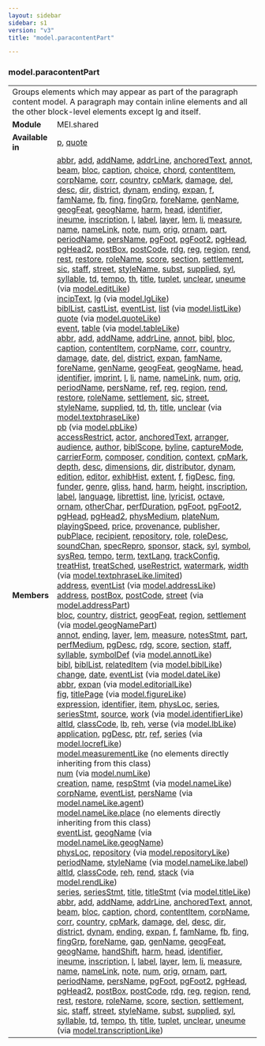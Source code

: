 ```yaml
---
layout: sidebar
sidebar: s1
version: "v3"
title: "model.paracontentPart"

---
```


<div class="classSpec model">
   <h3 id="model.paracontentPart">model.paracontentPart</h3>
   <table class="wovenodd">
      <tr>
         <td colspan="2" class="wovenodd-col2">Groups elements which may appear as part of the paragraph content model. A paragraph
            may
            contain inline elements and all the other block-level elements except lg and itself.
         </td>
      </tr>
      <tr>
         <td class="wovenodd-col1">
            <strong>Module</strong>
         </td>
         <td class="wovenodd-col2">MEI.shared</td>
      </tr>
      <tr>
         <td class="wovenodd-col1">
            <strong>Available in</strong>
         </td>
         <td class="wovenodd-col2">
            <div class="parent">
               <div>
                  <a class="link_odd_elementSpec" href="{{ site.baseurl }}/{{ page.version }}/elements/p.html">p</a>, 
                  <a class="link_odd_elementSpec" href="{{ site.baseurl }}/{{ page.version }}/elements/quote.html">quote</a>
               </div>
            </div>
         </td>
      </tr>
      <tr>
         <td class="wovenodd-col1">
            <strong>Members</strong>
         </td>
         <td class="wovenodd-col2">
            <div class="parent">
               <div>
                  <a class="link_odd_elementSpec" href="{{ site.baseurl }}/{{ page.version }}/model-classes/abbr.html">abbr</a>, 
                  <a class="link_odd_elementSpec" href="{{ site.baseurl }}/{{ page.version }}/model-classes/add.html">add</a>, 
                  <a class="link_odd_elementSpec" href="{{ site.baseurl }}/{{ page.version }}/model-classes/addName.html">addName</a>, 
                  <a class="link_odd_elementSpec" href="{{ site.baseurl }}/{{ page.version }}/model-classes/addrLine.html">addrLine</a>, 
                  <a class="link_odd_elementSpec" href="{{ site.baseurl }}/{{ page.version }}/model-classes/anchoredText.html">anchoredText</a>, 
                  <a class="link_odd_elementSpec" href="{{ site.baseurl }}/{{ page.version }}/model-classes/annot.html">annot</a>, 
                  <a class="link_odd_elementSpec" href="{{ site.baseurl }}/{{ page.version }}/model-classes/beam.html">beam</a>, 
                  <a class="link_odd_elementSpec" href="{{ site.baseurl }}/{{ page.version }}/model-classes/bloc.html">bloc</a>, 
                  <a class="link_odd_elementSpec" href="{{ site.baseurl }}/{{ page.version }}/model-classes/caption.html">caption</a>, 
                  <a class="link_odd_elementSpec" href="{{ site.baseurl }}/{{ page.version }}/model-classes/choice.html">choice</a>, 
                  <a class="link_odd_elementSpec" href="{{ site.baseurl }}/{{ page.version }}/model-classes/chord.html">chord</a>, 
                  <a class="link_odd_elementSpec" href="{{ site.baseurl }}/{{ page.version }}/model-classes/contentItem.html">contentItem</a>, 
                  <a class="link_odd_elementSpec" href="{{ site.baseurl }}/{{ page.version }}/model-classes/corpName.html">corpName</a>, 
                  <a class="link_odd_elementSpec" href="{{ site.baseurl }}/{{ page.version }}/model-classes/corr.html">corr</a>, 
                  <a class="link_odd_elementSpec" href="{{ site.baseurl }}/{{ page.version }}/model-classes/country.html">country</a>, 
                  <a class="link_odd_elementSpec" href="{{ site.baseurl }}/{{ page.version }}/model-classes/cpMark.html">cpMark</a>, 
                  <a class="link_odd_elementSpec" href="{{ site.baseurl }}/{{ page.version }}/model-classes/damage.html">damage</a>, 
                  <a class="link_odd_elementSpec" href="{{ site.baseurl }}/{{ page.version }}/model-classes/del.html">del</a>, 
                  <a class="link_odd_elementSpec" href="{{ site.baseurl }}/{{ page.version }}/model-classes/desc.html">desc</a>, 
                  <a class="link_odd_elementSpec" href="{{ site.baseurl }}/{{ page.version }}/model-classes/dir.html">dir</a>, 
                  <a class="link_odd_elementSpec" href="{{ site.baseurl }}/{{ page.version }}/model-classes/district.html">district</a>, 
                  <a class="link_odd_elementSpec" href="{{ site.baseurl }}/{{ page.version }}/model-classes/dynam.html">dynam</a>, 
                  <a class="link_odd_elementSpec" href="{{ site.baseurl }}/{{ page.version }}/model-classes/ending.html">ending</a>, 
                  <a class="link_odd_elementSpec" href="{{ site.baseurl }}/{{ page.version }}/model-classes/expan.html">expan</a>, 
                  <a class="link_odd_elementSpec" href="{{ site.baseurl }}/{{ page.version }}/model-classes/f.html">f</a>, 
                  <a class="link_odd_elementSpec" href="{{ site.baseurl }}/{{ page.version }}/model-classes/famName.html">famName</a>, 
                  <a class="link_odd_elementSpec" href="{{ site.baseurl }}/{{ page.version }}/model-classes/fb.html">fb</a>, 
                  <a class="link_odd_elementSpec" href="{{ site.baseurl }}/{{ page.version }}/model-classes/fing.html">fing</a>, 
                  <a class="link_odd_elementSpec" href="{{ site.baseurl }}/{{ page.version }}/model-classes/fingGrp.html">fingGrp</a>, 
                  <a class="link_odd_elementSpec" href="{{ site.baseurl }}/{{ page.version }}/model-classes/foreName.html">foreName</a>, 
                  <a class="link_odd_elementSpec" href="{{ site.baseurl }}/{{ page.version }}/model-classes/genName.html">genName</a>, 
                  <a class="link_odd_elementSpec" href="{{ site.baseurl }}/{{ page.version }}/model-classes/geogFeat.html">geogFeat</a>, 
                  <a class="link_odd_elementSpec" href="{{ site.baseurl }}/{{ page.version }}/model-classes/geogName.html">geogName</a>, 
                  <a class="link_odd_elementSpec" href="{{ site.baseurl }}/{{ page.version }}/model-classes/harm.html">harm</a>, 
                  <a class="link_odd_elementSpec" href="{{ site.baseurl }}/{{ page.version }}/model-classes/head.html">head</a>, 
                  <a class="link_odd_elementSpec" href="{{ site.baseurl }}/{{ page.version }}/model-classes/identifier.html">identifier</a>, 
                  <a class="link_odd_elementSpec" href="{{ site.baseurl }}/{{ page.version }}/model-classes/ineume.html">ineume</a>, 
                  <a class="link_odd_elementSpec" href="{{ site.baseurl }}/{{ page.version }}/model-classes/inscription.html">inscription</a>, 
                  <a class="link_odd_elementSpec" href="{{ site.baseurl }}/{{ page.version }}/model-classes/l.html">l</a>, 
                  <a class="link_odd_elementSpec" href="{{ site.baseurl }}/{{ page.version }}/model-classes/label.html">label</a>, 
                  <a class="link_odd_elementSpec" href="{{ site.baseurl }}/{{ page.version }}/model-classes/layer.html">layer</a>, 
                  <a class="link_odd_elementSpec" href="{{ site.baseurl }}/{{ page.version }}/model-classes/lem.html">lem</a>, 
                  <a class="link_odd_elementSpec" href="{{ site.baseurl }}/{{ page.version }}/model-classes/li.html">li</a>, 
                  <a class="link_odd_elementSpec" href="{{ site.baseurl }}/{{ page.version }}/model-classes/measure.html">measure</a>, 
                  <a class="link_odd_elementSpec" href="{{ site.baseurl }}/{{ page.version }}/model-classes/name.html">name</a>, 
                  <a class="link_odd_elementSpec" href="{{ site.baseurl }}/{{ page.version }}/model-classes/nameLink.html">nameLink</a>, 
                  <a class="link_odd_elementSpec" href="{{ site.baseurl }}/{{ page.version }}/model-classes/note.html">note</a>, 
                  <a class="link_odd_elementSpec" href="{{ site.baseurl }}/{{ page.version }}/model-classes/num.html">num</a>, 
                  <a class="link_odd_elementSpec" href="{{ site.baseurl }}/{{ page.version }}/model-classes/orig.html">orig</a>, 
                  <a class="link_odd_elementSpec" href="{{ site.baseurl }}/{{ page.version }}/model-classes/ornam.html">ornam</a>, 
                  <a class="link_odd_elementSpec" href="{{ site.baseurl }}/{{ page.version }}/model-classes/part.html">part</a>, 
                  <a class="link_odd_elementSpec" href="{{ site.baseurl }}/{{ page.version }}/model-classes/periodName.html">periodName</a>, 
                  <a class="link_odd_elementSpec" href="{{ site.baseurl }}/{{ page.version }}/model-classes/persName.html">persName</a>, 
                  <a class="link_odd_elementSpec" href="{{ site.baseurl }}/{{ page.version }}/model-classes/pgFoot.html">pgFoot</a>, 
                  <a class="link_odd_elementSpec" href="{{ site.baseurl }}/{{ page.version }}/model-classes/pgFoot2.html">pgFoot2</a>, 
                  <a class="link_odd_elementSpec" href="{{ site.baseurl }}/{{ page.version }}/model-classes/pgHead.html">pgHead</a>, 
                  <a class="link_odd_elementSpec" href="{{ site.baseurl }}/{{ page.version }}/model-classes/pgHead2.html">pgHead2</a>, 
                  <a class="link_odd_elementSpec" href="{{ site.baseurl }}/{{ page.version }}/model-classes/postBox.html">postBox</a>, 
                  <a class="link_odd_elementSpec" href="{{ site.baseurl }}/{{ page.version }}/model-classes/postCode.html">postCode</a>, 
                  <a class="link_odd_elementSpec" href="{{ site.baseurl }}/{{ page.version }}/model-classes/rdg.html">rdg</a>, 
                  <a class="link_odd_elementSpec" href="{{ site.baseurl }}/{{ page.version }}/model-classes/reg.html">reg</a>, 
                  <a class="link_odd_elementSpec" href="{{ site.baseurl }}/{{ page.version }}/model-classes/region.html">region</a>, 
                  <a class="link_odd_elementSpec" href="{{ site.baseurl }}/{{ page.version }}/model-classes/rend.html">rend</a>, 
                  <a class="link_odd_elementSpec" href="{{ site.baseurl }}/{{ page.version }}/model-classes/rest.html">rest</a>, 
                  <a class="link_odd_elementSpec" href="{{ site.baseurl }}/{{ page.version }}/model-classes/restore.html">restore</a>, 
                  <a class="link_odd_elementSpec" href="{{ site.baseurl }}/{{ page.version }}/model-classes/roleName.html">roleName</a>, 
                  <a class="link_odd_elementSpec" href="{{ site.baseurl }}/{{ page.version }}/model-classes/score.html">score</a>, 
                  <a class="link_odd_elementSpec" href="{{ site.baseurl }}/{{ page.version }}/model-classes/section.html">section</a>, 
                  <a class="link_odd_elementSpec" href="{{ site.baseurl }}/{{ page.version }}/model-classes/settlement.html">settlement</a>, 
                  <a class="link_odd_elementSpec" href="{{ site.baseurl }}/{{ page.version }}/model-classes/sic.html">sic</a>, 
                  <a class="link_odd_elementSpec" href="{{ site.baseurl }}/{{ page.version }}/model-classes/staff.html">staff</a>, 
                  <a class="link_odd_elementSpec" href="{{ site.baseurl }}/{{ page.version }}/model-classes/street.html">street</a>, 
                  <a class="link_odd_elementSpec" href="{{ site.baseurl }}/{{ page.version }}/model-classes/styleName.html">styleName</a>, 
                  <a class="link_odd_elementSpec" href="{{ site.baseurl }}/{{ page.version }}/model-classes/subst.html">subst</a>, 
                  <a class="link_odd_elementSpec" href="{{ site.baseurl }}/{{ page.version }}/model-classes/supplied.html">supplied</a>, 
                  <a class="link_odd_elementSpec" href="{{ site.baseurl }}/{{ page.version }}/model-classes/syl.html">syl</a>, 
                  <a class="link_odd_elementSpec" href="{{ site.baseurl }}/{{ page.version }}/model-classes/syllable.html">syllable</a>, 
                  <a class="link_odd_elementSpec" href="{{ site.baseurl }}/{{ page.version }}/model-classes/td.html">td</a>, 
                  <a class="link_odd_elementSpec" href="{{ site.baseurl }}/{{ page.version }}/model-classes/tempo.html">tempo</a>, 
                  <a class="link_odd_elementSpec" href="{{ site.baseurl }}/{{ page.version }}/model-classes/th.html">th</a>, 
                  <a class="link_odd_elementSpec" href="{{ site.baseurl }}/{{ page.version }}/model-classes/title.html">title</a>, 
                  <a class="link_odd_elementSpec" href="{{ site.baseurl }}/{{ page.version }}/model-classes/tuplet.html">tuplet</a>, 
                  <a class="link_odd_elementSpec" href="{{ site.baseurl }}/{{ page.version }}/model-classes/unclear.html">unclear</a>, 
                  <a class="link_odd_elementSpec" href="{{ site.baseurl }}/{{ page.version }}/model-classes/uneume.html">uneume</a>
                  <span> (via 
                     <a class="link_odd_classSpec" href="{{ site.baseurl }}/{{ page.version }}/model-classes/model.editLike.html">model.editLike</a>)
                  </span>
               </div>
               <div>
                  <a class="link_odd_elementSpec" href="{{ site.baseurl }}/{{ page.version }}/model-classes/incipText.html">incipText</a>, 
                  <a class="link_odd_elementSpec" href="{{ site.baseurl }}/{{ page.version }}/model-classes/lg.html">lg</a>
                  <span> (via 
                     <a class="link_odd_classSpec" href="{{ site.baseurl }}/{{ page.version }}/model-classes/model.lgLike.html">model.lgLike</a>)
                  </span>
               </div>
               <div>
                  <a class="link_odd_elementSpec" href="{{ site.baseurl }}/{{ page.version }}/model-classes/biblList.html">biblList</a>, 
                  <a class="link_odd_elementSpec" href="{{ site.baseurl }}/{{ page.version }}/model-classes/castList.html">castList</a>, 
                  <a class="link_odd_elementSpec" href="{{ site.baseurl }}/{{ page.version }}/model-classes/eventList.html">eventList</a>, 
                  <a class="link_odd_elementSpec" href="{{ site.baseurl }}/{{ page.version }}/model-classes/list.html">list</a>
                  <span> (via 
                     <a class="link_odd_classSpec" href="{{ site.baseurl }}/{{ page.version }}/model-classes/model.listLike.html">model.listLike</a>)
                  </span>
               </div>
               <div>
                  <a class="link_odd_elementSpec" href="{{ site.baseurl }}/{{ page.version }}/model-classes/quote.html">quote</a>
                  <span> (via 
                     <a class="link_odd_classSpec" href="{{ site.baseurl }}/{{ page.version }}/model-classes/model.quoteLike.html">model.quoteLike</a>)
                  </span>
               </div>
               <div>
                  <a class="link_odd_elementSpec" href="{{ site.baseurl }}/{{ page.version }}/model-classes/event.html">event</a>, 
                  <a class="link_odd_elementSpec" href="{{ site.baseurl }}/{{ page.version }}/model-classes/table.html">table</a>
                  <span> (via 
                     <a class="link_odd_classSpec" href="{{ site.baseurl }}/{{ page.version }}/model-classes/model.tableLike.html">model.tableLike</a>)
                  </span>
               </div>
               <div>
                  <a class="link_odd_elementSpec" href="{{ site.baseurl }}/{{ page.version }}/model-classes/abbr.html">abbr</a>, 
                  <a class="link_odd_elementSpec" href="{{ site.baseurl }}/{{ page.version }}/model-classes/add.html">add</a>, 
                  <a class="link_odd_elementSpec" href="{{ site.baseurl }}/{{ page.version }}/model-classes/addName.html">addName</a>, 
                  <a class="link_odd_elementSpec" href="{{ site.baseurl }}/{{ page.version }}/model-classes/addrLine.html">addrLine</a>, 
                  <a class="link_odd_elementSpec" href="{{ site.baseurl }}/{{ page.version }}/model-classes/annot.html">annot</a>, 
                  <a class="link_odd_elementSpec" href="{{ site.baseurl }}/{{ page.version }}/model-classes/bibl.html">bibl</a>, 
                  <a class="link_odd_elementSpec" href="{{ site.baseurl }}/{{ page.version }}/model-classes/bloc.html">bloc</a>, 
                  <a class="link_odd_elementSpec" href="{{ site.baseurl }}/{{ page.version }}/model-classes/caption.html">caption</a>, 
                  <a class="link_odd_elementSpec" href="{{ site.baseurl }}/{{ page.version }}/model-classes/contentItem.html">contentItem</a>, 
                  <a class="link_odd_elementSpec" href="{{ site.baseurl }}/{{ page.version }}/model-classes/corpName.html">corpName</a>, 
                  <a class="link_odd_elementSpec" href="{{ site.baseurl }}/{{ page.version }}/model-classes/corr.html">corr</a>, 
                  <a class="link_odd_elementSpec" href="{{ site.baseurl }}/{{ page.version }}/model-classes/country.html">country</a>, 
                  <a class="link_odd_elementSpec" href="{{ site.baseurl }}/{{ page.version }}/model-classes/damage.html">damage</a>, 
                  <a class="link_odd_elementSpec" href="{{ site.baseurl }}/{{ page.version }}/model-classes/date.html">date</a>, 
                  <a class="link_odd_elementSpec" href="{{ site.baseurl }}/{{ page.version }}/model-classes/del.html">del</a>, 
                  <a class="link_odd_elementSpec" href="{{ site.baseurl }}/{{ page.version }}/model-classes/district.html">district</a>, 
                  <a class="link_odd_elementSpec" href="{{ site.baseurl }}/{{ page.version }}/model-classes/expan.html">expan</a>, 
                  <a class="link_odd_elementSpec" href="{{ site.baseurl }}/{{ page.version }}/model-classes/famName.html">famName</a>, 
                  <a class="link_odd_elementSpec" href="{{ site.baseurl }}/{{ page.version }}/model-classes/foreName.html">foreName</a>, 
                  <a class="link_odd_elementSpec" href="{{ site.baseurl }}/{{ page.version }}/model-classes/genName.html">genName</a>, 
                  <a class="link_odd_elementSpec" href="{{ site.baseurl }}/{{ page.version }}/model-classes/geogFeat.html">geogFeat</a>, 
                  <a class="link_odd_elementSpec" href="{{ site.baseurl }}/{{ page.version }}/model-classes/geogName.html">geogName</a>, 
                  <a class="link_odd_elementSpec" href="{{ site.baseurl }}/{{ page.version }}/model-classes/head.html">head</a>, 
                  <a class="link_odd_elementSpec" href="{{ site.baseurl }}/{{ page.version }}/model-classes/identifier.html">identifier</a>, 
                  <a class="link_odd_elementSpec" href="{{ site.baseurl }}/{{ page.version }}/model-classes/imprint.html">imprint</a>, 
                  <a class="link_odd_elementSpec" href="{{ site.baseurl }}/{{ page.version }}/model-classes/l.html">l</a>, 
                  <a class="link_odd_elementSpec" href="{{ site.baseurl }}/{{ page.version }}/model-classes/li.html">li</a>, 
                  <a class="link_odd_elementSpec" href="{{ site.baseurl }}/{{ page.version }}/model-classes/name.html">name</a>, 
                  <a class="link_odd_elementSpec" href="{{ site.baseurl }}/{{ page.version }}/model-classes/nameLink.html">nameLink</a>, 
                  <a class="link_odd_elementSpec" href="{{ site.baseurl }}/{{ page.version }}/model-classes/num.html">num</a>, 
                  <a class="link_odd_elementSpec" href="{{ site.baseurl }}/{{ page.version }}/model-classes/orig.html">orig</a>, 
                  <a class="link_odd_elementSpec" href="{{ site.baseurl }}/{{ page.version }}/model-classes/periodName.html">periodName</a>, 
                  <a class="link_odd_elementSpec" href="{{ site.baseurl }}/{{ page.version }}/model-classes/persName.html">persName</a>, 
                  <a class="link_odd_elementSpec" href="{{ site.baseurl }}/{{ page.version }}/model-classes/ref.html">ref</a>, 
                  <a class="link_odd_elementSpec" href="{{ site.baseurl }}/{{ page.version }}/model-classes/reg.html">reg</a>, 
                  <a class="link_odd_elementSpec" href="{{ site.baseurl }}/{{ page.version }}/model-classes/region.html">region</a>, 
                  <a class="link_odd_elementSpec" href="{{ site.baseurl }}/{{ page.version }}/model-classes/rend.html">rend</a>, 
                  <a class="link_odd_elementSpec" href="{{ site.baseurl }}/{{ page.version }}/model-classes/restore.html">restore</a>, 
                  <a class="link_odd_elementSpec" href="{{ site.baseurl }}/{{ page.version }}/model-classes/roleName.html">roleName</a>, 
                  <a class="link_odd_elementSpec" href="{{ site.baseurl }}/{{ page.version }}/model-classes/settlement.html">settlement</a>, 
                  <a class="link_odd_elementSpec" href="{{ site.baseurl }}/{{ page.version }}/model-classes/sic.html">sic</a>, 
                  <a class="link_odd_elementSpec" href="{{ site.baseurl }}/{{ page.version }}/model-classes/street.html">street</a>, 
                  <a class="link_odd_elementSpec" href="{{ site.baseurl }}/{{ page.version }}/model-classes/styleName.html">styleName</a>, 
                  <a class="link_odd_elementSpec" href="{{ site.baseurl }}/{{ page.version }}/model-classes/supplied.html">supplied</a>, 
                  <a class="link_odd_elementSpec" href="{{ site.baseurl }}/{{ page.version }}/model-classes/td.html">td</a>, 
                  <a class="link_odd_elementSpec" href="{{ site.baseurl }}/{{ page.version }}/model-classes/th.html">th</a>, 
                  <a class="link_odd_elementSpec" href="{{ site.baseurl }}/{{ page.version }}/model-classes/title.html">title</a>, 
                  <a class="link_odd_elementSpec" href="{{ site.baseurl }}/{{ page.version }}/model-classes/unclear.html">unclear</a>
                  <span> (via 
                     <a class="link_odd_classSpec" href="{{ site.baseurl }}/{{ page.version }}/model-classes/model.textphraseLike.html">model.textphraseLike</a>)
                  </span>
               </div>
               <div>
                  <a class="link_odd_elementSpec" href="{{ site.baseurl }}/{{ page.version }}/model-classes/pb.html">pb</a>
                  <span> (via 
                     <a class="link_odd_classSpec" href="{{ site.baseurl }}/{{ page.version }}/model-classes/model.pbLike.html">model.pbLike</a>)
                  </span>
               </div>
               <div>
                  <a class="link_odd_elementSpec" href="{{ site.baseurl }}/{{ page.version }}/model-classes/accessRestrict.html">accessRestrict</a>, 
                  <a class="link_odd_elementSpec" href="{{ site.baseurl }}/{{ page.version }}/model-classes/actor.html">actor</a>, 
                  <a class="link_odd_elementSpec" href="{{ site.baseurl }}/{{ page.version }}/model-classes/anchoredText.html">anchoredText</a>, 
                  <a class="link_odd_elementSpec" href="{{ site.baseurl }}/{{ page.version }}/model-classes/arranger.html">arranger</a>, 
                  <a class="link_odd_elementSpec" href="{{ site.baseurl }}/{{ page.version }}/model-classes/audience.html">audience</a>, 
                  <a class="link_odd_elementSpec" href="{{ site.baseurl }}/{{ page.version }}/model-classes/author.html">author</a>, 
                  <a class="link_odd_elementSpec" href="{{ site.baseurl }}/{{ page.version }}/model-classes/biblScope.html">biblScope</a>, 
                  <a class="link_odd_elementSpec" href="{{ site.baseurl }}/{{ page.version }}/model-classes/byline.html">byline</a>, 
                  <a class="link_odd_elementSpec" href="{{ site.baseurl }}/{{ page.version }}/model-classes/captureMode.html">captureMode</a>, 
                  <a class="link_odd_elementSpec" href="{{ site.baseurl }}/{{ page.version }}/model-classes/carrierForm.html">carrierForm</a>, 
                  <a class="link_odd_elementSpec" href="{{ site.baseurl }}/{{ page.version }}/model-classes/composer.html">composer</a>, 
                  <a class="link_odd_elementSpec" href="{{ site.baseurl }}/{{ page.version }}/model-classes/condition.html">condition</a>, 
                  <a class="link_odd_elementSpec" href="{{ site.baseurl }}/{{ page.version }}/model-classes/context.html">context</a>, 
                  <a class="link_odd_elementSpec" href="{{ site.baseurl }}/{{ page.version }}/model-classes/cpMark.html">cpMark</a>, 
                  <a class="link_odd_elementSpec" href="{{ site.baseurl }}/{{ page.version }}/model-classes/depth.html">depth</a>, 
                  <a class="link_odd_elementSpec" href="{{ site.baseurl }}/{{ page.version }}/model-classes/desc.html">desc</a>, 
                  <a class="link_odd_elementSpec" href="{{ site.baseurl }}/{{ page.version }}/model-classes/dimensions.html">dimensions</a>, 
                  <a class="link_odd_elementSpec" href="{{ site.baseurl }}/{{ page.version }}/model-classes/dir.html">dir</a>, 
                  <a class="link_odd_elementSpec" href="{{ site.baseurl }}/{{ page.version }}/model-classes/distributor.html">distributor</a>, 
                  <a class="link_odd_elementSpec" href="{{ site.baseurl }}/{{ page.version }}/model-classes/dynam.html">dynam</a>, 
                  <a class="link_odd_elementSpec" href="{{ site.baseurl }}/{{ page.version }}/model-classes/edition.html">edition</a>, 
                  <a class="link_odd_elementSpec" href="{{ site.baseurl }}/{{ page.version }}/model-classes/editor.html">editor</a>, 
                  <a class="link_odd_elementSpec" href="{{ site.baseurl }}/{{ page.version }}/model-classes/exhibHist.html">exhibHist</a>, 
                  <a class="link_odd_elementSpec" href="{{ site.baseurl }}/{{ page.version }}/model-classes/extent.html">extent</a>, 
                  <a class="link_odd_elementSpec" href="{{ site.baseurl }}/{{ page.version }}/model-classes/f.html">f</a>, 
                  <a class="link_odd_elementSpec" href="{{ site.baseurl }}/{{ page.version }}/model-classes/figDesc.html">figDesc</a>, 
                  <a class="link_odd_elementSpec" href="{{ site.baseurl }}/{{ page.version }}/model-classes/fing.html">fing</a>, 
                  <a class="link_odd_elementSpec" href="{{ site.baseurl }}/{{ page.version }}/model-classes/funder.html">funder</a>, 
                  <a class="link_odd_elementSpec" href="{{ site.baseurl }}/{{ page.version }}/model-classes/genre.html">genre</a>, 
                  <a class="link_odd_elementSpec" href="{{ site.baseurl }}/{{ page.version }}/model-classes/gliss.html">gliss</a>, 
                  <a class="link_odd_elementSpec" href="{{ site.baseurl }}/{{ page.version }}/model-classes/hand.html">hand</a>, 
                  <a class="link_odd_elementSpec" href="{{ site.baseurl }}/{{ page.version }}/model-classes/harm.html">harm</a>, 
                  <a class="link_odd_elementSpec" href="{{ site.baseurl }}/{{ page.version }}/model-classes/height.html">height</a>, 
                  <a class="link_odd_elementSpec" href="{{ site.baseurl }}/{{ page.version }}/model-classes/inscription.html">inscription</a>, 
                  <a class="link_odd_elementSpec" href="{{ site.baseurl }}/{{ page.version }}/model-classes/label.html">label</a>, 
                  <a class="link_odd_elementSpec" href="{{ site.baseurl }}/{{ page.version }}/model-classes/language.html">language</a>, 
                  <a class="link_odd_elementSpec" href="{{ site.baseurl }}/{{ page.version }}/model-classes/librettist.html">librettist</a>, 
                  <a class="link_odd_elementSpec" href="{{ site.baseurl }}/{{ page.version }}/model-classes/line.html">line</a>, 
                  <a class="link_odd_elementSpec" href="{{ site.baseurl }}/{{ page.version }}/model-classes/lyricist.html">lyricist</a>, 
                  <a class="link_odd_elementSpec" href="{{ site.baseurl }}/{{ page.version }}/model-classes/octave.html">octave</a>, 
                  <a class="link_odd_elementSpec" href="{{ site.baseurl }}/{{ page.version }}/model-classes/ornam.html">ornam</a>, 
                  <a class="link_odd_elementSpec" href="{{ site.baseurl }}/{{ page.version }}/model-classes/otherChar.html">otherChar</a>, 
                  <a class="link_odd_elementSpec" href="{{ site.baseurl }}/{{ page.version }}/model-classes/perfDuration.html">perfDuration</a>, 
                  <a class="link_odd_elementSpec" href="{{ site.baseurl }}/{{ page.version }}/model-classes/pgFoot.html">pgFoot</a>, 
                  <a class="link_odd_elementSpec" href="{{ site.baseurl }}/{{ page.version }}/model-classes/pgFoot2.html">pgFoot2</a>, 
                  <a class="link_odd_elementSpec" href="{{ site.baseurl }}/{{ page.version }}/model-classes/pgHead.html">pgHead</a>, 
                  <a class="link_odd_elementSpec" href="{{ site.baseurl }}/{{ page.version }}/model-classes/pgHead2.html">pgHead2</a>, 
                  <a class="link_odd_elementSpec" href="{{ site.baseurl }}/{{ page.version }}/model-classes/physMedium.html">physMedium</a>, 
                  <a class="link_odd_elementSpec" href="{{ site.baseurl }}/{{ page.version }}/model-classes/plateNum.html">plateNum</a>, 
                  <a class="link_odd_elementSpec" href="{{ site.baseurl }}/{{ page.version }}/model-classes/playingSpeed.html">playingSpeed</a>, 
                  <a class="link_odd_elementSpec" href="{{ site.baseurl }}/{{ page.version }}/model-classes/price.html">price</a>, 
                  <a class="link_odd_elementSpec" href="{{ site.baseurl }}/{{ page.version }}/model-classes/provenance.html">provenance</a>, 
                  <a class="link_odd_elementSpec" href="{{ site.baseurl }}/{{ page.version }}/model-classes/publisher.html">publisher</a>, 
                  <a class="link_odd_elementSpec" href="{{ site.baseurl }}/{{ page.version }}/model-classes/pubPlace.html">pubPlace</a>, 
                  <a class="link_odd_elementSpec" href="{{ site.baseurl }}/{{ page.version }}/model-classes/recipient.html">recipient</a>, 
                  <a class="link_odd_elementSpec" href="{{ site.baseurl }}/{{ page.version }}/model-classes/repository.html">repository</a>, 
                  <a class="link_odd_elementSpec" href="{{ site.baseurl }}/{{ page.version }}/model-classes/role.html">role</a>, 
                  <a class="link_odd_elementSpec" href="{{ site.baseurl }}/{{ page.version }}/model-classes/roleDesc.html">roleDesc</a>, 
                  <a class="link_odd_elementSpec" href="{{ site.baseurl }}/{{ page.version }}/model-classes/soundChan.html">soundChan</a>, 
                  <a class="link_odd_elementSpec" href="{{ site.baseurl }}/{{ page.version }}/model-classes/specRepro.html">specRepro</a>, 
                  <a class="link_odd_elementSpec" href="{{ site.baseurl }}/{{ page.version }}/model-classes/sponsor.html">sponsor</a>, 
                  <a class="link_odd_elementSpec" href="{{ site.baseurl }}/{{ page.version }}/model-classes/stack.html">stack</a>, 
                  <a class="link_odd_elementSpec" href="{{ site.baseurl }}/{{ page.version }}/model-classes/syl.html">syl</a>, 
                  <a class="link_odd_elementSpec" href="{{ site.baseurl }}/{{ page.version }}/model-classes/symbol.html">symbol</a>, 
                  <a class="link_odd_elementSpec" href="{{ site.baseurl }}/{{ page.version }}/model-classes/sysReq.html">sysReq</a>, 
                  <a class="link_odd_elementSpec" href="{{ site.baseurl }}/{{ page.version }}/model-classes/tempo.html">tempo</a>, 
                  <a class="link_odd_elementSpec" href="{{ site.baseurl }}/{{ page.version }}/model-classes/term.html">term</a>, 
                  <a class="link_odd_elementSpec" href="{{ site.baseurl }}/{{ page.version }}/model-classes/textLang.html">textLang</a>, 
                  <a class="link_odd_elementSpec" href="{{ site.baseurl }}/{{ page.version }}/model-classes/trackConfig.html">trackConfig</a>, 
                  <a class="link_odd_elementSpec" href="{{ site.baseurl }}/{{ page.version }}/model-classes/treatHist.html">treatHist</a>, 
                  <a class="link_odd_elementSpec" href="{{ site.baseurl }}/{{ page.version }}/model-classes/treatSched.html">treatSched</a>, 
                  <a class="link_odd_elementSpec" href="{{ site.baseurl }}/{{ page.version }}/model-classes/useRestrict.html">useRestrict</a>, 
                  <a class="link_odd_elementSpec" href="{{ site.baseurl }}/{{ page.version }}/model-classes/watermark.html">watermark</a>, 
                  <a class="link_odd_elementSpec" href="{{ site.baseurl }}/{{ page.version }}/model-classes/width.html">width</a>
                  <span> (via 
                     <a class="link_odd_classSpec" href="{{ site.baseurl }}/{{ page.version }}/model-classes/model.textphraseLike.limited.html">model.textphraseLike.limited</a>)
                  </span>
               </div>
               <div>
                  <a class="link_odd_elementSpec" href="{{ site.baseurl }}/{{ page.version }}/model-classes/address.html">address</a>, 
                  <a class="link_odd_elementSpec" href="{{ site.baseurl }}/{{ page.version }}/model-classes/eventList.html">eventList</a>
                  <span> (via 
                     <a class="link_odd_classSpec" href="{{ site.baseurl }}/{{ page.version }}/model-classes/model.addressLike.html">model.addressLike</a>)
                  </span>
               </div>
               <div>
                  <a class="link_odd_elementSpec" href="{{ site.baseurl }}/{{ page.version }}/model-classes/address.html">address</a>, 
                  <a class="link_odd_elementSpec" href="{{ site.baseurl }}/{{ page.version }}/model-classes/postBox.html">postBox</a>, 
                  <a class="link_odd_elementSpec" href="{{ site.baseurl }}/{{ page.version }}/model-classes/postCode.html">postCode</a>, 
                  <a class="link_odd_elementSpec" href="{{ site.baseurl }}/{{ page.version }}/model-classes/street.html">street</a>
                  <span> (via 
                     <a class="link_odd_classSpec" href="{{ site.baseurl }}/{{ page.version }}/model-classes/model.addressPart.html">model.addressPart</a>)
                  </span>
               </div>
               <div>
                  <a class="link_odd_elementSpec" href="{{ site.baseurl }}/{{ page.version }}/model-classes/bloc.html">bloc</a>, 
                  <a class="link_odd_elementSpec" href="{{ site.baseurl }}/{{ page.version }}/model-classes/country.html">country</a>, 
                  <a class="link_odd_elementSpec" href="{{ site.baseurl }}/{{ page.version }}/model-classes/district.html">district</a>, 
                  <a class="link_odd_elementSpec" href="{{ site.baseurl }}/{{ page.version }}/model-classes/geogFeat.html">geogFeat</a>, 
                  <a class="link_odd_elementSpec" href="{{ site.baseurl }}/{{ page.version }}/model-classes/region.html">region</a>, 
                  <a class="link_odd_elementSpec" href="{{ site.baseurl }}/{{ page.version }}/model-classes/settlement.html">settlement</a>
                  <span> (via 
                     <a class="link_odd_classSpec" href="{{ site.baseurl }}/{{ page.version }}/model-classes/model.geogNamePart.html">model.geogNamePart</a>)
                  </span>
               </div>
               <div>
                  <a class="link_odd_elementSpec" href="{{ site.baseurl }}/{{ page.version }}/model-classes/annot.html">annot</a>, 
                  <a class="link_odd_elementSpec" href="{{ site.baseurl }}/{{ page.version }}/model-classes/ending.html">ending</a>, 
                  <a class="link_odd_elementSpec" href="{{ site.baseurl }}/{{ page.version }}/model-classes/layer.html">layer</a>, 
                  <a class="link_odd_elementSpec" href="{{ site.baseurl }}/{{ page.version }}/model-classes/lem.html">lem</a>, 
                  <a class="link_odd_elementSpec" href="{{ site.baseurl }}/{{ page.version }}/model-classes/measure.html">measure</a>, 
                  <a class="link_odd_elementSpec" href="{{ site.baseurl }}/{{ page.version }}/model-classes/notesStmt.html">notesStmt</a>, 
                  <a class="link_odd_elementSpec" href="{{ site.baseurl }}/{{ page.version }}/model-classes/part.html">part</a>, 
                  <a class="link_odd_elementSpec" href="{{ site.baseurl }}/{{ page.version }}/model-classes/perfMedium.html">perfMedium</a>, 
                  <a class="link_odd_elementSpec" href="{{ site.baseurl }}/{{ page.version }}/model-classes/pgDesc.html">pgDesc</a>, 
                  <a class="link_odd_elementSpec" href="{{ site.baseurl }}/{{ page.version }}/model-classes/rdg.html">rdg</a>, 
                  <a class="link_odd_elementSpec" href="{{ site.baseurl }}/{{ page.version }}/model-classes/score.html">score</a>, 
                  <a class="link_odd_elementSpec" href="{{ site.baseurl }}/{{ page.version }}/model-classes/section.html">section</a>, 
                  <a class="link_odd_elementSpec" href="{{ site.baseurl }}/{{ page.version }}/model-classes/staff.html">staff</a>, 
                  <a class="link_odd_elementSpec" href="{{ site.baseurl }}/{{ page.version }}/model-classes/syllable.html">syllable</a>, 
                  <a class="link_odd_elementSpec" href="{{ site.baseurl }}/{{ page.version }}/model-classes/symbolDef.html">symbolDef</a>
                  <span> (via 
                     <a class="link_odd_classSpec" href="{{ site.baseurl }}/{{ page.version }}/model-classes/model.annotLike.html">model.annotLike</a>)
                  </span>
               </div>
               <div>
                  <a class="link_odd_elementSpec" href="{{ site.baseurl }}/{{ page.version }}/model-classes/bibl.html">bibl</a>, 
                  <a class="link_odd_elementSpec" href="{{ site.baseurl }}/{{ page.version }}/model-classes/biblList.html">biblList</a>, 
                  <a class="link_odd_elementSpec" href="{{ site.baseurl }}/{{ page.version }}/model-classes/relatedItem.html">relatedItem</a>
                  <span> (via 
                     <a class="link_odd_classSpec" href="{{ site.baseurl }}/{{ page.version }}/model-classes/model.biblLike.html">model.biblLike</a>)
                  </span>
               </div>
               <div>
                  <a class="link_odd_elementSpec" href="{{ site.baseurl }}/{{ page.version }}/model-classes/change.html">change</a>, 
                  <a class="link_odd_elementSpec" href="{{ site.baseurl }}/{{ page.version }}/model-classes/date.html">date</a>, 
                  <a class="link_odd_elementSpec" href="{{ site.baseurl }}/{{ page.version }}/model-classes/eventList.html">eventList</a>
                  <span> (via 
                     <a class="link_odd_classSpec" href="{{ site.baseurl }}/{{ page.version }}/model-classes/model.dateLike.html">model.dateLike</a>)
                  </span>
               </div>
               <div>
                  <a class="link_odd_elementSpec" href="{{ site.baseurl }}/{{ page.version }}/model-classes/abbr.html">abbr</a>, 
                  <a class="link_odd_elementSpec" href="{{ site.baseurl }}/{{ page.version }}/model-classes/expan.html">expan</a>
                  <span> (via 
                     <a class="link_odd_classSpec" href="{{ site.baseurl }}/{{ page.version }}/model-classes/model.editorialLike.html">model.editorialLike</a>)
                  </span>
               </div>
               <div>
                  <a class="link_odd_elementSpec" href="{{ site.baseurl }}/{{ page.version }}/model-classes/fig.html">fig</a>, 
                  <a class="link_odd_elementSpec" href="{{ site.baseurl }}/{{ page.version }}/model-classes/titlePage.html">titlePage</a>
                  <span> (via 
                     <a class="link_odd_classSpec" href="{{ site.baseurl }}/{{ page.version }}/model-classes/model.figureLike.html">model.figureLike</a>)
                  </span>
               </div>
               <div>
                  <a class="link_odd_elementSpec" href="{{ site.baseurl }}/{{ page.version }}/model-classes/expression.html">expression</a>, 
                  <a class="link_odd_elementSpec" href="{{ site.baseurl }}/{{ page.version }}/model-classes/identifier.html">identifier</a>, 
                  <a class="link_odd_elementSpec" href="{{ site.baseurl }}/{{ page.version }}/model-classes/item.html">item</a>, 
                  <a class="link_odd_elementSpec" href="{{ site.baseurl }}/{{ page.version }}/model-classes/physLoc.html">physLoc</a>, 
                  <a class="link_odd_elementSpec" href="{{ site.baseurl }}/{{ page.version }}/model-classes/series.html">series</a>, 
                  <a class="link_odd_elementSpec" href="{{ site.baseurl }}/{{ page.version }}/model-classes/seriesStmt.html">seriesStmt</a>, 
                  <a class="link_odd_elementSpec" href="{{ site.baseurl }}/{{ page.version }}/model-classes/source.html">source</a>, 
                  <a class="link_odd_elementSpec" href="{{ site.baseurl }}/{{ page.version }}/model-classes/work.html">work</a>
                  <span> (via 
                     <a class="link_odd_classSpec" href="{{ site.baseurl }}/{{ page.version }}/model-classes/model.identifierLike.html">model.identifierLike</a>)
                  </span>
               </div>
               <div>
                  <a class="link_odd_elementSpec" href="{{ site.baseurl }}/{{ page.version }}/model-classes/altId.html">altId</a>, 
                  <a class="link_odd_elementSpec" href="{{ site.baseurl }}/{{ page.version }}/model-classes/classCode.html">classCode</a>, 
                  <a class="link_odd_elementSpec" href="{{ site.baseurl }}/{{ page.version }}/model-classes/lb.html">lb</a>, 
                  <a class="link_odd_elementSpec" href="{{ site.baseurl }}/{{ page.version }}/model-classes/reh.html">reh</a>, 
                  <a class="link_odd_elementSpec" href="{{ site.baseurl }}/{{ page.version }}/model-classes/verse.html">verse</a>
                  <span> (via 
                     <a class="link_odd_classSpec" href="{{ site.baseurl }}/{{ page.version }}/model-classes/model.lbLike.html">model.lbLike</a>)
                  </span>
               </div>
               <div>
                  <a class="link_odd_elementSpec" href="{{ site.baseurl }}/{{ page.version }}/model-classes/application.html">application</a>, 
                  <a class="link_odd_elementSpec" href="{{ site.baseurl }}/{{ page.version }}/model-classes/pgDesc.html">pgDesc</a>, 
                  <a class="link_odd_elementSpec" href="{{ site.baseurl }}/{{ page.version }}/model-classes/ptr.html">ptr</a>, 
                  <a class="link_odd_elementSpec" href="{{ site.baseurl }}/{{ page.version }}/model-classes/ref.html">ref</a>, 
                  <a class="link_odd_elementSpec" href="{{ site.baseurl }}/{{ page.version }}/model-classes/series.html">series</a>
                  <span> (via 
                     <a class="link_odd_classSpec" href="{{ site.baseurl }}/{{ page.version }}/model-classes/model.locrefLike.html">model.locrefLike</a>)
                  </span>
               </div>
               <div>
                  <span>
                     <a class="link_odd_classSpec" href="{{ site.baseurl }}/{{ page.version }}/model-classes/model.measurementLike.html">model.measurementLike</a> (no elements directly inheriting from this class)
                  </span>
               </div>
               <div>
                  <a class="link_odd_elementSpec" href="{{ site.baseurl }}/{{ page.version }}/model-classes/num.html">num</a>
                  <span> (via 
                     <a class="link_odd_classSpec" href="{{ site.baseurl }}/{{ page.version }}/model-classes/model.numLike.html">model.numLike</a>)
                  </span>
               </div>
               <div>
                  <a class="link_odd_elementSpec" href="{{ site.baseurl }}/{{ page.version }}/model-classes/creation.html">creation</a>, 
                  <a class="link_odd_elementSpec" href="{{ site.baseurl }}/{{ page.version }}/model-classes/name.html">name</a>, 
                  <a class="link_odd_elementSpec" href="{{ site.baseurl }}/{{ page.version }}/model-classes/respStmt.html">respStmt</a>
                  <span> (via 
                     <a class="link_odd_classSpec" href="{{ site.baseurl }}/{{ page.version }}/model-classes/model.nameLike.html">model.nameLike</a>)
                  </span>
               </div>
               <div>
                  <a class="link_odd_elementSpec" href="{{ site.baseurl }}/{{ page.version }}/model-classes/corpName.html">corpName</a>, 
                  <a class="link_odd_elementSpec" href="{{ site.baseurl }}/{{ page.version }}/model-classes/eventList.html">eventList</a>, 
                  <a class="link_odd_elementSpec" href="{{ site.baseurl }}/{{ page.version }}/model-classes/persName.html">persName</a>
                  <span> (via 
                     <a class="link_odd_classSpec" href="{{ site.baseurl }}/{{ page.version }}/model-classes/model.nameLike.agent.html">model.nameLike.agent</a>)
                  </span>
               </div>
               <div>
                  <span>
                     <a class="link_odd_classSpec" href="{{ site.baseurl }}/{{ page.version }}/model-classes/model.nameLike.place.html">model.nameLike.place</a> (no elements directly inheriting from this class)
                  </span>
               </div>
               <div>
                  <a class="link_odd_elementSpec" href="{{ site.baseurl }}/{{ page.version }}/model-classes/eventList.html">eventList</a>, 
                  <a class="link_odd_elementSpec" href="{{ site.baseurl }}/{{ page.version }}/model-classes/geogName.html">geogName</a>
                  <span> (via 
                     <a class="link_odd_classSpec" href="{{ site.baseurl }}/{{ page.version }}/model-classes/model.nameLike.geogName.html">model.nameLike.geogName</a>)
                  </span>
               </div>
               <div>
                  <a class="link_odd_elementSpec" href="{{ site.baseurl }}/{{ page.version }}/model-classes/physLoc.html">physLoc</a>, 
                  <a class="link_odd_elementSpec" href="{{ site.baseurl }}/{{ page.version }}/model-classes/repository.html">repository</a>
                  <span> (via 
                     <a class="link_odd_classSpec" href="{{ site.baseurl }}/{{ page.version }}/model-classes/model.repositoryLike.html">model.repositoryLike</a>)
                  </span>
               </div>
               <div>
                  <a class="link_odd_elementSpec" href="{{ site.baseurl }}/{{ page.version }}/model-classes/periodName.html">periodName</a>, 
                  <a class="link_odd_elementSpec" href="{{ site.baseurl }}/{{ page.version }}/model-classes/styleName.html">styleName</a>
                  <span> (via 
                     <a class="link_odd_classSpec" href="{{ site.baseurl }}/{{ page.version }}/model-classes/model.nameLike.label.html">model.nameLike.label</a>)
                  </span>
               </div>
               <div>
                  <a class="link_odd_elementSpec" href="{{ site.baseurl }}/{{ page.version }}/model-classes/altId.html">altId</a>, 
                  <a class="link_odd_elementSpec" href="{{ site.baseurl }}/{{ page.version }}/model-classes/classCode.html">classCode</a>, 
                  <a class="link_odd_elementSpec" href="{{ site.baseurl }}/{{ page.version }}/model-classes/reh.html">reh</a>, 
                  <a class="link_odd_elementSpec" href="{{ site.baseurl }}/{{ page.version }}/model-classes/rend.html">rend</a>, 
                  <a class="link_odd_elementSpec" href="{{ site.baseurl }}/{{ page.version }}/model-classes/stack.html">stack</a>
                  <span> (via 
                     <a class="link_odd_classSpec" href="{{ site.baseurl }}/{{ page.version }}/model-classes/model.rendLike.html">model.rendLike</a>)
                  </span>
               </div>
               <div>
                  <a class="link_odd_elementSpec" href="{{ site.baseurl }}/{{ page.version }}/model-classes/series.html">series</a>, 
                  <a class="link_odd_elementSpec" href="{{ site.baseurl }}/{{ page.version }}/model-classes/seriesStmt.html">seriesStmt</a>, 
                  <a class="link_odd_elementSpec" href="{{ site.baseurl }}/{{ page.version }}/model-classes/title.html">title</a>, 
                  <a class="link_odd_elementSpec" href="{{ site.baseurl }}/{{ page.version }}/model-classes/titleStmt.html">titleStmt</a>
                  <span> (via 
                     <a class="link_odd_classSpec" href="{{ site.baseurl }}/{{ page.version }}/model-classes/model.titleLike.html">model.titleLike</a>)
                  </span>
               </div>
               <div>
                  <a class="link_odd_elementSpec" href="{{ site.baseurl }}/{{ page.version }}/model-classes/abbr.html">abbr</a>, 
                  <a class="link_odd_elementSpec" href="{{ site.baseurl }}/{{ page.version }}/model-classes/add.html">add</a>, 
                  <a class="link_odd_elementSpec" href="{{ site.baseurl }}/{{ page.version }}/model-classes/addName.html">addName</a>, 
                  <a class="link_odd_elementSpec" href="{{ site.baseurl }}/{{ page.version }}/model-classes/addrLine.html">addrLine</a>, 
                  <a class="link_odd_elementSpec" href="{{ site.baseurl }}/{{ page.version }}/model-classes/anchoredText.html">anchoredText</a>, 
                  <a class="link_odd_elementSpec" href="{{ site.baseurl }}/{{ page.version }}/model-classes/annot.html">annot</a>, 
                  <a class="link_odd_elementSpec" href="{{ site.baseurl }}/{{ page.version }}/model-classes/beam.html">beam</a>, 
                  <a class="link_odd_elementSpec" href="{{ site.baseurl }}/{{ page.version }}/model-classes/bloc.html">bloc</a>, 
                  <a class="link_odd_elementSpec" href="{{ site.baseurl }}/{{ page.version }}/model-classes/caption.html">caption</a>, 
                  <a class="link_odd_elementSpec" href="{{ site.baseurl }}/{{ page.version }}/model-classes/chord.html">chord</a>, 
                  <a class="link_odd_elementSpec" href="{{ site.baseurl }}/{{ page.version }}/model-classes/contentItem.html">contentItem</a>, 
                  <a class="link_odd_elementSpec" href="{{ site.baseurl }}/{{ page.version }}/model-classes/corpName.html">corpName</a>, 
                  <a class="link_odd_elementSpec" href="{{ site.baseurl }}/{{ page.version }}/model-classes/corr.html">corr</a>, 
                  <a class="link_odd_elementSpec" href="{{ site.baseurl }}/{{ page.version }}/model-classes/country.html">country</a>, 
                  <a class="link_odd_elementSpec" href="{{ site.baseurl }}/{{ page.version }}/model-classes/cpMark.html">cpMark</a>, 
                  <a class="link_odd_elementSpec" href="{{ site.baseurl }}/{{ page.version }}/model-classes/damage.html">damage</a>, 
                  <a class="link_odd_elementSpec" href="{{ site.baseurl }}/{{ page.version }}/model-classes/del.html">del</a>, 
                  <a class="link_odd_elementSpec" href="{{ site.baseurl }}/{{ page.version }}/model-classes/desc.html">desc</a>, 
                  <a class="link_odd_elementSpec" href="{{ site.baseurl }}/{{ page.version }}/model-classes/dir.html">dir</a>, 
                  <a class="link_odd_elementSpec" href="{{ site.baseurl }}/{{ page.version }}/model-classes/district.html">district</a>, 
                  <a class="link_odd_elementSpec" href="{{ site.baseurl }}/{{ page.version }}/model-classes/dynam.html">dynam</a>, 
                  <a class="link_odd_elementSpec" href="{{ site.baseurl }}/{{ page.version }}/model-classes/ending.html">ending</a>, 
                  <a class="link_odd_elementSpec" href="{{ site.baseurl }}/{{ page.version }}/model-classes/expan.html">expan</a>, 
                  <a class="link_odd_elementSpec" href="{{ site.baseurl }}/{{ page.version }}/model-classes/f.html">f</a>, 
                  <a class="link_odd_elementSpec" href="{{ site.baseurl }}/{{ page.version }}/model-classes/famName.html">famName</a>, 
                  <a class="link_odd_elementSpec" href="{{ site.baseurl }}/{{ page.version }}/model-classes/fb.html">fb</a>, 
                  <a class="link_odd_elementSpec" href="{{ site.baseurl }}/{{ page.version }}/model-classes/fing.html">fing</a>, 
                  <a class="link_odd_elementSpec" href="{{ site.baseurl }}/{{ page.version }}/model-classes/fingGrp.html">fingGrp</a>, 
                  <a class="link_odd_elementSpec" href="{{ site.baseurl }}/{{ page.version }}/model-classes/foreName.html">foreName</a>, 
                  <a class="link_odd_elementSpec" href="{{ site.baseurl }}/{{ page.version }}/model-classes/gap.html">gap</a>, 
                  <a class="link_odd_elementSpec" href="{{ site.baseurl }}/{{ page.version }}/model-classes/genName.html">genName</a>, 
                  <a class="link_odd_elementSpec" href="{{ site.baseurl }}/{{ page.version }}/model-classes/geogFeat.html">geogFeat</a>, 
                  <a class="link_odd_elementSpec" href="{{ site.baseurl }}/{{ page.version }}/model-classes/geogName.html">geogName</a>, 
                  <a class="link_odd_elementSpec" href="{{ site.baseurl }}/{{ page.version }}/model-classes/handShift.html">handShift</a>, 
                  <a class="link_odd_elementSpec" href="{{ site.baseurl }}/{{ page.version }}/model-classes/harm.html">harm</a>, 
                  <a class="link_odd_elementSpec" href="{{ site.baseurl }}/{{ page.version }}/model-classes/head.html">head</a>, 
                  <a class="link_odd_elementSpec" href="{{ site.baseurl }}/{{ page.version }}/model-classes/identifier.html">identifier</a>, 
                  <a class="link_odd_elementSpec" href="{{ site.baseurl }}/{{ page.version }}/model-classes/ineume.html">ineume</a>, 
                  <a class="link_odd_elementSpec" href="{{ site.baseurl }}/{{ page.version }}/model-classes/inscription.html">inscription</a>, 
                  <a class="link_odd_elementSpec" href="{{ site.baseurl }}/{{ page.version }}/model-classes/l.html">l</a>, 
                  <a class="link_odd_elementSpec" href="{{ site.baseurl }}/{{ page.version }}/model-classes/label.html">label</a>, 
                  <a class="link_odd_elementSpec" href="{{ site.baseurl }}/{{ page.version }}/model-classes/layer.html">layer</a>, 
                  <a class="link_odd_elementSpec" href="{{ site.baseurl }}/{{ page.version }}/model-classes/lem.html">lem</a>, 
                  <a class="link_odd_elementSpec" href="{{ site.baseurl }}/{{ page.version }}/model-classes/li.html">li</a>, 
                  <a class="link_odd_elementSpec" href="{{ site.baseurl }}/{{ page.version }}/model-classes/measure.html">measure</a>, 
                  <a class="link_odd_elementSpec" href="{{ site.baseurl }}/{{ page.version }}/model-classes/name.html">name</a>, 
                  <a class="link_odd_elementSpec" href="{{ site.baseurl }}/{{ page.version }}/model-classes/nameLink.html">nameLink</a>, 
                  <a class="link_odd_elementSpec" href="{{ site.baseurl }}/{{ page.version }}/model-classes/note.html">note</a>, 
                  <a class="link_odd_elementSpec" href="{{ site.baseurl }}/{{ page.version }}/model-classes/num.html">num</a>, 
                  <a class="link_odd_elementSpec" href="{{ site.baseurl }}/{{ page.version }}/model-classes/orig.html">orig</a>, 
                  <a class="link_odd_elementSpec" href="{{ site.baseurl }}/{{ page.version }}/model-classes/ornam.html">ornam</a>, 
                  <a class="link_odd_elementSpec" href="{{ site.baseurl }}/{{ page.version }}/model-classes/part.html">part</a>, 
                  <a class="link_odd_elementSpec" href="{{ site.baseurl }}/{{ page.version }}/model-classes/periodName.html">periodName</a>, 
                  <a class="link_odd_elementSpec" href="{{ site.baseurl }}/{{ page.version }}/model-classes/persName.html">persName</a>, 
                  <a class="link_odd_elementSpec" href="{{ site.baseurl }}/{{ page.version }}/model-classes/pgFoot.html">pgFoot</a>, 
                  <a class="link_odd_elementSpec" href="{{ site.baseurl }}/{{ page.version }}/model-classes/pgFoot2.html">pgFoot2</a>, 
                  <a class="link_odd_elementSpec" href="{{ site.baseurl }}/{{ page.version }}/model-classes/pgHead.html">pgHead</a>, 
                  <a class="link_odd_elementSpec" href="{{ site.baseurl }}/{{ page.version }}/model-classes/pgHead2.html">pgHead2</a>, 
                  <a class="link_odd_elementSpec" href="{{ site.baseurl }}/{{ page.version }}/model-classes/postBox.html">postBox</a>, 
                  <a class="link_odd_elementSpec" href="{{ site.baseurl }}/{{ page.version }}/model-classes/postCode.html">postCode</a>, 
                  <a class="link_odd_elementSpec" href="{{ site.baseurl }}/{{ page.version }}/model-classes/rdg.html">rdg</a>, 
                  <a class="link_odd_elementSpec" href="{{ site.baseurl }}/{{ page.version }}/model-classes/reg.html">reg</a>, 
                  <a class="link_odd_elementSpec" href="{{ site.baseurl }}/{{ page.version }}/model-classes/region.html">region</a>, 
                  <a class="link_odd_elementSpec" href="{{ site.baseurl }}/{{ page.version }}/model-classes/rend.html">rend</a>, 
                  <a class="link_odd_elementSpec" href="{{ site.baseurl }}/{{ page.version }}/model-classes/rest.html">rest</a>, 
                  <a class="link_odd_elementSpec" href="{{ site.baseurl }}/{{ page.version }}/model-classes/restore.html">restore</a>, 
                  <a class="link_odd_elementSpec" href="{{ site.baseurl }}/{{ page.version }}/model-classes/roleName.html">roleName</a>, 
                  <a class="link_odd_elementSpec" href="{{ site.baseurl }}/{{ page.version }}/model-classes/score.html">score</a>, 
                  <a class="link_odd_elementSpec" href="{{ site.baseurl }}/{{ page.version }}/model-classes/section.html">section</a>, 
                  <a class="link_odd_elementSpec" href="{{ site.baseurl }}/{{ page.version }}/model-classes/settlement.html">settlement</a>, 
                  <a class="link_odd_elementSpec" href="{{ site.baseurl }}/{{ page.version }}/model-classes/sic.html">sic</a>, 
                  <a class="link_odd_elementSpec" href="{{ site.baseurl }}/{{ page.version }}/model-classes/staff.html">staff</a>, 
                  <a class="link_odd_elementSpec" href="{{ site.baseurl }}/{{ page.version }}/model-classes/street.html">street</a>, 
                  <a class="link_odd_elementSpec" href="{{ site.baseurl }}/{{ page.version }}/model-classes/styleName.html">styleName</a>, 
                  <a class="link_odd_elementSpec" href="{{ site.baseurl }}/{{ page.version }}/model-classes/subst.html">subst</a>, 
                  <a class="link_odd_elementSpec" href="{{ site.baseurl }}/{{ page.version }}/model-classes/supplied.html">supplied</a>, 
                  <a class="link_odd_elementSpec" href="{{ site.baseurl }}/{{ page.version }}/model-classes/syl.html">syl</a>, 
                  <a class="link_odd_elementSpec" href="{{ site.baseurl }}/{{ page.version }}/model-classes/syllable.html">syllable</a>, 
                  <a class="link_odd_elementSpec" href="{{ site.baseurl }}/{{ page.version }}/model-classes/td.html">td</a>, 
                  <a class="link_odd_elementSpec" href="{{ site.baseurl }}/{{ page.version }}/model-classes/tempo.html">tempo</a>, 
                  <a class="link_odd_elementSpec" href="{{ site.baseurl }}/{{ page.version }}/model-classes/th.html">th</a>, 
                  <a class="link_odd_elementSpec" href="{{ site.baseurl }}/{{ page.version }}/model-classes/title.html">title</a>, 
                  <a class="link_odd_elementSpec" href="{{ site.baseurl }}/{{ page.version }}/model-classes/tuplet.html">tuplet</a>, 
                  <a class="link_odd_elementSpec" href="{{ site.baseurl }}/{{ page.version }}/model-classes/unclear.html">unclear</a>, 
                  <a class="link_odd_elementSpec" href="{{ site.baseurl }}/{{ page.version }}/model-classes/uneume.html">uneume</a>
                  <span> (via 
                     <a class="link_odd_classSpec" href="{{ site.baseurl }}/{{ page.version }}/model-classes/model.transcriptionLike.html">model.transcriptionLike</a>)
                  </span>
               </div>
            </div>
         </td>
      </tr>
   </table>
</div>
